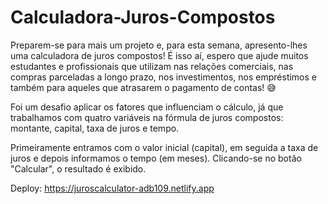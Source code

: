 # Calculadora-Juros-Compostos

Preparem-se para mais um projeto e, para esta semana, apresento-lhes uma calculadora de juros compostos!
É isso aí, espero que ajude muitos estudantes e profissionais que utilizam nas relações comerciais, nas compras parceladas a longo prazo, nos investimentos, nos empréstimos e também para aqueles que atrasarem o pagamento de contas! 😅

Foi um desafio aplicar os fatores que influenciam o cálculo, já que trabalhamos com quatro variáveis na fórmula de juros compostos: montante, capital, taxa de juros e tempo.

Primeiramente entramos com o valor inicial (capital), em seguida a taxa de juros e depois informamos o tempo (em meses). Clicando-se no botão "Calcular", o resultado é exibido.

Deploy: https://juroscalculator-adb109.netlify.app
